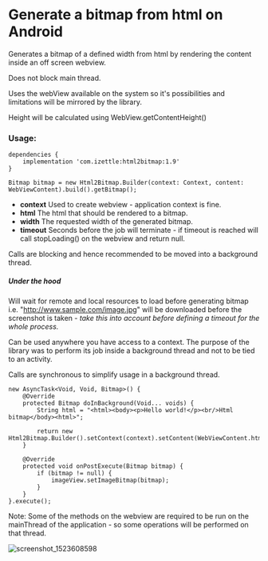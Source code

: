 # Generate a bitmap from html on Android

Generates a bitmap of a defined width from html by rendering the content inside an off screen webview. 

Does not block main thread.

Uses the webView available on the system so it's possibilities and limitations will be mirrored by the library.

Height will be calculated using WebView.getContentHeight()

### Usage: 
```
dependencies {
    implementation 'com.izettle:html2bitmap:1.9'
}
```

```
Bitmap bitmap = new Html2Bitmap.Builder(context: Context, content: WebViewContent).build().getBitmap();
```

- **context** Used to create webview - application context is fine.
- **html** The html that should be rendered to a bitmap.
- **width** The requested width of the generated bitmap.
- **timeout** Seconds before the job will terminate - if timeout is reached will call stopLoading() on the webview and return null.

Calls are blocking and hence recommended to be moved into a background thread.

##### Under the hood
Will wait for remote and local resources to load before generating bitmap i.e. "http://www.sample.com/image.jpg"
will be downloaded before the screenshot is taken - _take this into account before defining a timeout for the whole process._

Can be used anywhere you have access to a context. The purpose of the library was to perform its 
job inside a background thread and not to be tied to an activity.

Calls are synchronous to simplify usage in a background thread.
```
new AsyncTask<Void, Void, Bitmap>() {
    @Override
    protected Bitmap doInBackground(Void... voids) {
        String html = "<html><body><p>Hello world!</p><br/>Html bitmap</body><html>";
        
        return new Html2Bitmap.Builder().setContext(context).setContent(WebViewContent.html(html)).build().getBitmap();   
    }

    @Override
    protected void onPostExecute(Bitmap bitmap) {
        if (bitmap != null) {
            imageView.setImageBitmap(bitmap);
        }
    }
}.execute();
```

Note: Some of the methods on the webview are required to be run on the mainThread 
of the application - so some operations will be performed on that thread.


![screenshot_1523608598](https://user-images.githubusercontent.com/373219/38725783-b3a9f364-3f08-11e8-8820-c8ecc7abe7ae.png)
